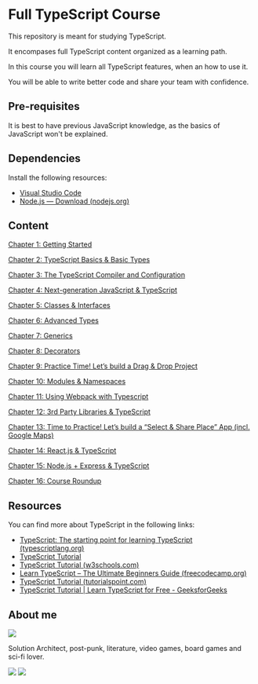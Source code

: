 # Full TypeScript Course

This repository is meant for studying TypeScript.

It encompases full TypeScript content organized as a learning path.

In this course you will learn all TypeScript features, when an how to use it.

You will be able to write better code and share your team with confidence.

## Pre-requisites

It is best to have previous JavaScript knowledge, as the basics of JavaScript won't be explained.

## Dependencies

Install the following resources:

- [Visual Studio Code](https://code.visualstudio.com/download)
- [Node.js — Download (nodejs.org)](https://nodejs.org/en/download)

## Content

[Chapter 1: Getting Started](./Chapter-01/README.md)

[Chapter 2: TypeScript Basics & Basic Types](./Chapter-02/README.md)

[Chapter 3: The TypeScript Compiler and Configuration](./Chapter-03/README.md)

[Chapter 4: Next-generation JavaScript & TypeScript](./Chapter-04/README.md)

[Chapter 5: Classes & Interfaces](./Chapter-05/README.md)

[Chapter 6: Advanced Types](./Chapter-06/README.md)

[Chapter 7: Generics](./Chapter-07/README.md)

[Chapter 8: Decorators](./Chapter-08/README.md)

[Chapter 9: Practice Time! Let’s build a Drag & Drop Project](./Chapter-09/README.md)

[Chapter 10: Modules & Namespaces](./Chapter-10/README.md)

[Chapter 11: Using Webpack with Typescript](./Chapter-11/README.md)

[Chapter 12: 3rd Party Libraries & TypeScript](./Chapter-12/README.md)

[Chapter 13: Time to Practice! Let’s build a “Select & Share Place” App (incl. Google Maps)](./Chapter-13/README.md)

[Chapter 14: React.js & TypeScript](./Chapter-14/README.md)

[Chapter 15: Node.js + Express & TypeScript](./Chapter-15/README.md)

[Chapter 16: Course Roundup ](./Chapter-16/README.md)

## Resources

You can find more about TypeScript in the following links:

- [TypeScript: The starting point for learning TypeScript (typescriptlang.org)](https://www.typescriptlang.org/docs/)
- [TypeScript Tutorial](https://www.typescripttutorial.net/)
- [TypeScript Tutorial (w3schools.com)](https://www.w3schools.com/typescript/)
- [Learn TypeScript – The Ultimate Beginners Guide (freecodecamp.org)](https://www.freecodecamp.org/news/learn-typescript-beginners-guide/)
- [TypeScript Tutorial (tutorialspoint.com)](https://www.tutorialspoint.com/typescript/index.htm)
- [TypeScript Tutorial | Learn TypeScript for Free - GeeksforGeeks](https://www.geeksforgeeks.org/typescript/)

## About me

![](https://avatars.githubusercontent.com/u/13987735?v=4)

Solution Architect, post-punk, literature, video games, board games and sci-fi lover.

[![](https://img.shields.io/badge/GitHub-100000?style=for-the-badge&logo=github&logoColor=white)](https://github.com/compadrejunior) [![](https://img.shields.io/badge/LinkedIn-0077B5?style=for-the-badge&logo=linkedin&logoColor=white)](https://www.linkedin.com/in/josecompadre/)
